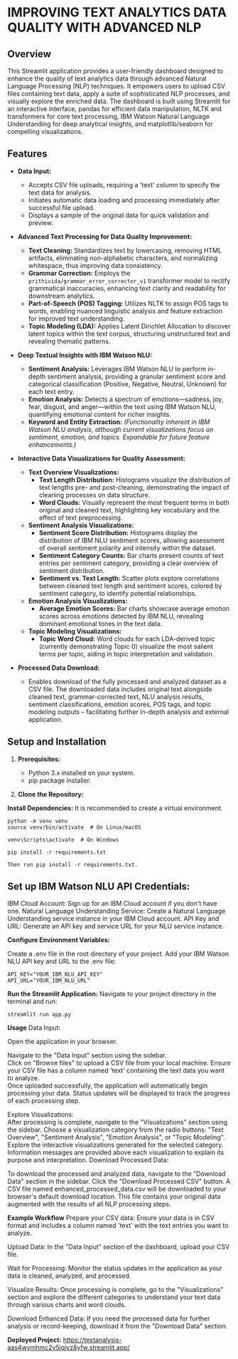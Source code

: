 # IMPROVING TEXT ANALYTICS DATA QUALITY WITH ADVANCED NLP

## Overview

This Streamlit application provides a user-friendly dashboard designed to enhance the quality of text analytics data through advanced Natural Language Processing (NLP) techniques. It empowers users to upload CSV files containing text data, apply a suite of sophisticated NLP processes, and visually explore the enriched data.  The dashboard is built using Streamlit for an interactive interface, pandas for efficient data manipulation, NLTK and transformers for core text processing, IBM Watson Natural Language Understanding for deep analytical insights, and matplotlib/seaborn for compelling visualizations.

## Features

- **Data Input:**
    - Accepts CSV file uploads, requiring a 'text' column to specify the text data for analysis.
    - Initiates automatic data loading and processing immediately after successful file upload.
    - Displays a sample of the original data for quick validation and preview.

- **Advanced Text Processing for Data Quality Improvement:**
    - **Text Cleaning:**  Standardizes text by lowercasing, removing HTML artifacts, eliminating non-alphabetic characters, and normalizing whitespace, thus improving data consistency.
    - **Grammar Correction:** Employs the `prithivida/grammar_error_correcter_v1` transformer model to rectify grammatical inaccuracies, enhancing text clarity and readability for downstream analytics.
    - **Part-of-Speech (POS) Tagging:**  Utilizes NLTK to assign POS tags to words, enabling nuanced linguistic analysis and feature extraction for improved text understanding.
    - **Topic Modeling (LDA):**  Applies Latent Dirichlet Allocation to discover latent topics within the text corpus, structuring unstructured text and revealing thematic patterns.

- **Deep Textual Insights with IBM Watson NLU:**
    - **Sentiment Analysis:**  Leverages IBM Watson NLU to perform in-depth sentiment analysis, providing a granular sentiment score and categorical classification (Positive, Negative, Neutral, Unknown) for each text entry.
    - **Emotion Analysis:**  Detects a spectrum of emotions—sadness, joy, fear, disgust, and anger—within the text using IBM Watson NLU, quantifying emotional content for richer insights.
    - **Keyword and Entity Extraction:**  *(Functionality inherent in IBM Watson NLU analysis, although current visualizations focus on sentiment, emotion, and topics. Expandable for future feature enhancements.)*

- **Interactive Data Visualizations for Quality Assessment:**
    - **Text Overview Visualizations:**
        - **Text Length Distribution:** Histograms visualize the distribution of text lengths pre- and post-cleaning, demonstrating the impact of cleaning processes on data structure.
        - **Word Clouds:**  Visually represent the most frequent terms in both original and cleaned text, highlighting key vocabulary and the effect of text preprocessing.
    - **Sentiment Analysis Visualizations:**
        - **Sentiment Score Distribution:**  Histograms display the distribution of IBM NLU sentiment scores, allowing assessment of overall sentiment polarity and intensity within the dataset.
        - **Sentiment Category Counts:** Bar charts present counts of text entries per sentiment category, providing a clear overview of sentiment distribution.
        - **Sentiment vs. Text Length:** Scatter plots explore correlations between cleaned text length and sentiment scores, colored by sentiment category, to identify potential relationships.
    - **Emotion Analysis Visualizations:**
        - **Average Emotion Scores:** Bar charts showcase average emotion scores across emotions detected by IBM NLU, revealing dominant emotional tones in the text data.
    - **Topic Modeling Visualizations:**
        - **Topic Word Cloud:**  Word clouds for each LDA-derived topic (currently demonstrating Topic 0) visualize the most salient terms per topic, aiding in topic interpretation and validation.

- **Processed Data Download:**
    - Enables download of the fully processed and analyzed dataset as a CSV file. The downloaded data includes original text alongside cleaned text, grammar-corrected text, NLU analysis results, sentiment classifications, emotion scores, POS tags, and topic modeling outputs – facilitating further in-depth analysis and external application.

## Setup and Installation

1. **Prerequisites:**
    - Python 3.x installed on your system.
    - pip package installer.

2. **Clone the Repository:**
 
**Install Dependencies:**
It is recommended to create a virtual environment.
```
python -m venv venv
source venv/bin/activate  # On Linux/macOS

venv\Scripts\activate  # On Windows

pip install -r requirements.txt

Then run pip install -r requirements.txt.
```


## Set up IBM Watson NLU API Credentials:

IBM Cloud Account: Sign up for an IBM Cloud account if you don't have one.
Natural Language Understanding Service: Create a Natural Language Understanding service instance in your IBM Cloud account.
API Key and URL: Generate an API key and service URL for your NLU service instance.

**Configure Environment Variables:**

Create a .env file in the root directory of your project.
Add your IBM Watson NLU API key and URL to the .env file:
```
API_KEY="YOUR_IBM_NLU_API_KEY"
API_URL="YOUR_IBM_NLU_URL"
```


**Run the Streamlit Application:**
Navigate to your project directory in the terminal and run:
```
streamlit run app.py
```
**Usage**
Data Input:

Open the application in your browser.

Navigate to the "Data Input" section using the sidebar.  
Click on "Browse files" to upload a CSV file from your local machine. Ensure your CSV file has a column named 'text' containing the text data you want to analyze.  
Once uploaded successfully, the application will automatically begin processing your data. Status updates will be displayed to track the progress of each processing step.  

Explore Visualizations:  
After processing is complete, navigate to the "Visualizations" section using the sidebar.
Choose a visualization category from the radio buttons: "Text Overview", "Sentiment Analysis", "Emotion Analysis", or "Topic Modeling".
Explore the interactive visualizations generated for the selected category. Information messages are provided above each visualization to explain its purpose and interpretation.
Download Processed Data:

To download the processed and analyzed data, navigate to the "Download Data" section in the sidebar.
Click the "Download Processed CSV" button. A CSV file named enhanced_processed_data.csv will be downloaded to your browser's default download location. This file contains your original data augmented with the results of all NLP processing steps.




**Example Workflow**
Prepare your CSV data: Ensure your data is in CSV format and includes a column named 'text' with the text entries you want to analyze.

Upload Data: In the "Data Input" section of the dashboard, upload your CSV file.

Wait for Processing: Monitor the status updates in the application as your data is cleaned, analyzed, and processed.

Visualize Results: Once processing is complete, go to the "Visualizations" section and explore the different categories to understand your text data through various charts and word clouds.

Download Enhanced Data: If you need the processed data for further analysis or record-keeping, download it from the "Download Data" section.


**Deployed Project:**
https://textanalysis-aas4wymhmc2y5iqjyz8yfw.streamlit.app/

